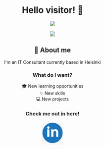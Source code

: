 <div align="center"><h1>Hello visitor! 👋</h1></div>
<div id="cat" align="center">
 <img src="https://media2.giphy.com/media/xUA7bdpLxQhsSQdyog/giphy.gif?cid=790b7611bda74c9edca0f9d76075a1b601c89273c33f3311&rid=giphy.gif&ct=g" width="400"/>
</div>


<div align="center">

![](https://komarev.com/ghpvc/?username=Aarons9090)

## 👤 About me

<div id="tuni">
  I'm an IT Consultant currently based in Helsinki
</div>

### What do I want?
🎓 New learning opportunities
<br/>
 ✨ New skills
 <br/>
 💻 New projects

### Check me out in here!

[<img alt="alt_text" width="70px" src="linkedin_icon.png" />](https://www.linkedin.com/in/aaron-hirvi/)

</div>
